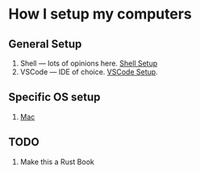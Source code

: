 # How I setup my computers

## General Setup

1. Shell — lots of opinions here. [Shell Setup](./shell-setup.md)
2. VSCode — IDE of choice. [VSCode Setup](vscode-setup.md).

## Specific OS setup

1. [Mac](./Mac/index.md)

## TODO
1. Make this a Rust Book